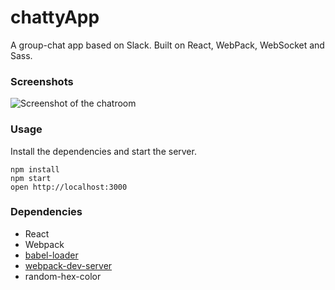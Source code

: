 chattyApp
=====================

A group-chat app based on Slack. Built on React, WebPack, WebSocket and Sass.

### Screenshots
![Screenshot of the chatroom]()

### Usage

Install the dependencies and start the server.

```
npm install
npm start
open http://localhost:3000
```

### Dependencies

* React
* Webpack
* [babel-loader](https://github.com/babel/babel-loader)
* [webpack-dev-server](https://github.com/webpack/webpack-dev-server)
* random-hex-color

